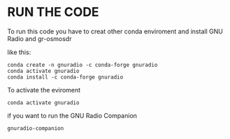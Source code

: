 # RUN THE CODE

To run this code you have to creat other conda enviroment and install GNU Radio and gr-osmosdr

like this:

```
conda create -n gnuradio -c conda-forge gnuradio
conda activate gnuradio
conda install -c conda-forge gnuradio
```

To activate the eviroment 

```
conda activate gnuradio
```

if you want to run the GNU Radio Companion

```
gnuradio-companion
```
